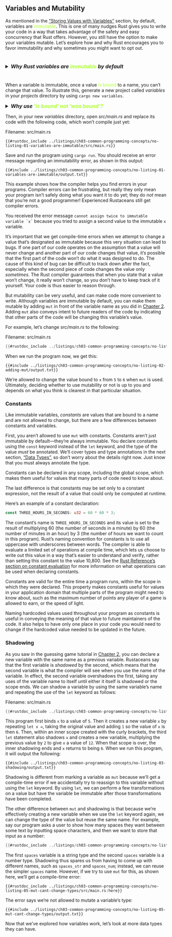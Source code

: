 ## Variables and Mutability

As mentioned in the [“Storing Values with
Variables”][storing-values-with-variables]<!-- ignore --> section, by default,
variables are <martk style="color: greenyellow">immutable</martk>. This is one of many nudges Rust gives you to write
your code in a way that takes advantage of the safety and easy concurrency that
Rust offers. However, you still have the option to make your variables mutable.
Let’s explore how and why Rust encourages you to favor immutability and why
sometimes you might want to opt out.
#
<details>
    <summary style="font-size: 16px; font-weight: bold; font-style: italic; ">Why Rust variables are <martk style="color: greenyellow">immutable</martk> by default</summary>
    In Rust, variables are immutable by default to encourage safer and more predictable code. Here are some key reasons for this design choice:

1. **Safety and Concurrency**: Immutable variables help prevent <martk style="color: greenyellow">data races</martk> and other <martk style="color: greenyellow">concurrency</martk> issues. Since immutable data cannot be changed after creation, multiple threads can safely read from the same data without needing synchronization mechanisms like locks.
    #
    <details>
    <summary>What is a <martk style="color: greenyellow">data race</martk>?</summary>
    A data race is a situation where two threads access the same memory location and at least one of the accesses is a write. When this happens, it’s possible for the program to produce incorrect or unexpected results. Data races can occur in Rust because of the way it handles memory allocation and access.
    </details>
    <details>
    <summary>What is a <martk style="color: greenyellow">concurrency </martk>issue?</summary>
    A concurrency issue is a situation where two or more threads are accessing the same data at the same time, which can lead to unexpected results or errors. Concurrency issues can occur in Rust because of the shared nature of memory and the way it handles concurrency.
    </details>

    #


2. **Predictability**: Immutable variables make the code more predictable and easier to reason about. When you know that a variable cannot be changed, you can be certain about its state at any point in the program, reducing bugs and unintended side effects.

3. **Optimization**: The Rust compiler can perform certain optimizations more effectively with immutable data. Since the compiler knows that the data will not change, it can make assumptions and apply optimizations that wouldn't be safe with mutable data.

4. **Functional Programming Influence**: Rust is influenced by functional programming principles, where immutability is a common practice. This influence brings benefits such as easier reasoning about code and avoiding side effects.

5. **Default to Safe**: Rust's philosophy is to "default to safe" practices. By making variables immutable by default, the language encourages developers to consider carefully when mutability is truly needed, leading to more deliberate and cautious use of mutable state.

To make a variable mutable in Rust, you need to explicitly use the `mut` keyword, which signals that the variable can be changed:

```rust
let mut x = 5;
x = 6;
```

This explicit marking of mutable variables helps developers and reviewers to quickly identify parts of the code where state changes can occur.
</details>

#


When a variable is immutable, once a value <martk style="color: greenyellow"> is bound </martk> to a name, you can’t change
that value. To illustrate this, generate a new project called *variables* in
your *projects* directory by using `cargo new variables`.

<details>
    <summary style="font-size: 16px; font-weight: bold; font-style: italic">Why use <martk style="color: greenyellow">'is bound' not 'was bound'?</martk></summary>
    In the sentence "When a variable is immutable, once a value is bound to a name, you can't change that value," "bound" is used instead of "was bound" for a couple of reasons:

* **Preserves state:**  "Bound" refers to the <martk style="color: yellow">ongoing connection</martk> between the variable name and the value. It emphasizes that the value remains associated with the name, even though you can't modify the value itself. "Was bound" would imply a <martk style="color: yellow">past action</martk>, suggesting the value might not be bound anymore.

* **Generality:** "Bound" is more general. It applies throughout the lifetime of the variable. The variable remains "bound" to the value until it goes out of scope. 

Here's an analogy: Imagine a variable name as a label stuck on a box. In an immutable variable, the label is permanently attached to the box (the value). "Bound" captures this ongoing connection. "Was bound" would be like saying the label was once attached, but it might have been removed later, which isn't the case with immutability.

</details>

Then, in your new *variables* directory, open *src/main.rs* and replace its
code with the following code, which won’t compile just yet:

<span class="filename">Filename: src/main.rs</span>

```rust,ignore,does_not_compile
{{#rustdoc_include ../listings/ch03-common-programming-concepts/no-listing-01-variables-are-immutable/src/main.rs}}
```

Save and run the program using `cargo run`. You should receive an error message
regarding an immutability error, as shown in this output:

```console
{{#include ../listings/ch03-common-programming-concepts/no-listing-01-variables-are-immutable/output.txt}}
```

This example shows how the compiler helps you find errors in your programs.
Compiler errors can be frustrating, but really they only mean your program
isn’t safely doing what you want it to do yet; they do *not* mean that you’re
not a good programmer! Experienced Rustaceans still get compiler errors.

You received the error message `` cannot assign twice to immutable variable `x`
`` because you tried to assign a second value to the immutable `x` variable.

It’s important that we get compile-time errors when we attempt to change a
value that’s designated as immutable because this very situation can lead to
bugs. If one part of our code operates on the assumption that a value will
never change and another part of our code changes that value, it’s possible
that the first part of the code won’t do what it was designed to do. The cause
of this kind of bug can be difficult to track down after the fact, especially
when the second piece of code changes the value only *sometimes*. The Rust
compiler guarantees that when you state that a value won’t change, it really
won’t change, so you don’t have to keep track of it yourself. Your code is thus
easier to reason through.

But mutability can be very useful, and can make code more convenient to write.
Although variables are immutable by default, you can make them mutable by
adding `mut` in front of the variable name as you did in [Chapter
2][storing-values-with-variables]<!-- ignore -->. Adding `mut` also conveys
intent to future readers of the code by indicating that other parts of the code
will be changing this variable’s value.

For example, let’s change *src/main.rs* to the following:

<span class="filename">Filename: src/main.rs</span>

```rust
{{#rustdoc_include ../listings/ch03-common-programming-concepts/no-listing-02-adding-mut/src/main.rs}}
```

When we run the program now, we get this:

```console
{{#include ../listings/ch03-common-programming-concepts/no-listing-02-adding-mut/output.txt}}
```

We’re allowed to change the value bound to `x` from `5` to `6` when `mut` is
used. Ultimately, deciding whether to use mutability or not is up to you and
depends on what you think is clearest in that particular situation.

### Constants

Like immutable variables, *constants* are values that are bound to a name and
are not allowed to change, but there are a few differences between constants
and variables.

First, you aren’t allowed to use `mut` with constants. Constants aren’t just
immutable by default—they’re always immutable. You declare constants using the
`const` keyword instead of the `let` keyword, and the type of the value *must*
be annotated. We’ll cover types and type annotations in the next section,
[“Data Types”][data-types]<!-- ignore -->, so don’t worry about the details
right now. Just know that you must always annotate the type.

Constants can be declared in any scope, including the global scope, which makes
them useful for values that many parts of code need to know about.

The last difference is that constants may be set only to a constant expression,
not the result of a value that could only be computed at runtime.

Here’s an example of a constant declaration:

```rust
const THREE_HOURS_IN_SECONDS: u32 = 60 * 60 * 3;
```

The constant’s name is `THREE_HOURS_IN_SECONDS` and its value is set to the
result of multiplying 60 (the number of seconds in a minute) by 60 (the number
of minutes in an hour) by 3 (the number of hours we want to count in this
program). Rust’s naming convention for constants is to use all uppercase with
underscores between words. The compiler is able to evaluate a limited set of
operations at compile time, which lets us choose to write out this value in a
way that’s easier to understand and verify, rather than setting this constant
to the value 10,800. See the [Rust Reference’s section on constant
evaluation][const-eval] for more information on what operations can be used
when declaring constants.

Constants are valid for the entire time a program runs, within the scope in
which they were declared. This property makes constants useful for values in
your application domain that multiple parts of the program might need to know
about, such as the maximum number of points any player of a game is allowed to
earn, or the speed of light.

Naming hardcoded values used throughout your program as constants is useful in
conveying the meaning of that value to future maintainers of the code. It also
helps to have only one place in your code you would need to change if the
hardcoded value needed to be updated in the future.

### Shadowing

As you saw in the guessing game tutorial in [Chapter
2][comparing-the-guess-to-the-secret-number]<!-- ignore -->, you can declare a
new variable with the same name as a previous variable. Rustaceans say that the
first variable is *shadowed* by the second, which means that the second
variable is what the compiler will see when you use the name of the variable.
In effect, the second variable overshadows the first, taking any uses of the
variable name to itself until either it itself is shadowed or the scope ends.
We can shadow a variable by using the same variable’s name and repeating the
use of the `let` keyword as follows:

<span class="filename">Filename: src/main.rs</span>

```rust
{{#rustdoc_include ../listings/ch03-common-programming-concepts/no-listing-03-shadowing/src/main.rs}}
```

This program first binds `x` to a value of `5`. Then it creates a new variable
`x` by repeating `let x =`, taking the original value and adding `1` so the
value of `x` is then `6`. Then, within an inner scope created with the curly
brackets, the third `let` statement also shadows `x` and creates a new
variable, multiplying the previous value by `2` to give `x` a value of `12`.
When that scope is over, the inner shadowing ends and `x` returns to being `6`.
When we run this program, it will output the following:

```console
{{#include ../listings/ch03-common-programming-concepts/no-listing-03-shadowing/output.txt}}
```

Shadowing is different from marking a variable as `mut` because we’ll get a
compile-time error if we accidentally try to reassign to this variable without
using the `let` keyword. By using `let`, we can perform a few transformations
on a value but have the variable be immutable after those transformations have
been completed.

The other difference between `mut` and shadowing is that because we’re
effectively creating a new variable when we use the `let` keyword again, we can
change the type of the value but reuse the same name. For example, say our
program asks a user to show how many spaces they want between some text by
inputting space characters, and then we want to store that input as a number:

```rust
{{#rustdoc_include ../listings/ch03-common-programming-concepts/no-listing-04-shadowing-can-change-types/src/main.rs:here}}
```

The first `spaces` variable is a string type and the second `spaces` variable
is a number type. Shadowing thus spares us from having to come up with
different names, such as `spaces_str` and `spaces_num`; instead, we can reuse
the simpler `spaces` name. However, if we try to use `mut` for this, as shown
here, we’ll get a compile-time error:

```rust,ignore,does_not_compile
{{#rustdoc_include ../listings/ch03-common-programming-concepts/no-listing-05-mut-cant-change-types/src/main.rs:here}}
```

The error says we’re not allowed to mutate a variable’s type:

```console
{{#include ../listings/ch03-common-programming-concepts/no-listing-05-mut-cant-change-types/output.txt}}
```

Now that we’ve explored how variables work, let’s look at more data types they
can have.

[comparing-the-guess-to-the-secret-number]:
ch02-00-guessing-game-tutorial.html#comparing-the-guess-to-the-secret-number
[data-types]: ch03-02-data-types.html#data-types
[storing-values-with-variables]: ch02-00-guessing-game-tutorial.html#storing-values-with-variables
[const-eval]: ../reference/const_eval.html
